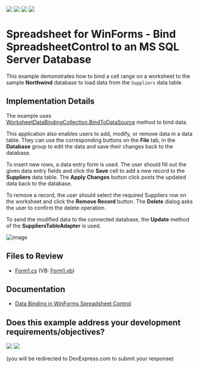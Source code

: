 <!-- default badges list -->
![](https://img.shields.io/endpoint?url=https://codecentral.devexpress.com/api/v1/VersionRange/128613465/24.2.1%2B)
[![](https://img.shields.io/badge/Open_in_DevExpress_Support_Center-FF7200?style=flat-square&logo=DevExpress&logoColor=white)](https://supportcenter.devexpress.com/ticket/details/T472324)
[![](https://img.shields.io/badge/📖_How_to_use_DevExpress_Examples-e9f6fc?style=flat-square)](https://docs.devexpress.com/GeneralInformation/403183)
[![](https://img.shields.io/badge/💬_Leave_Feedback-feecdd?style=flat-square)](#does-this-example-address-your-development-requirementsobjectives)
<!-- default badges end -->

# Spreadsheet for WinForms - Bind SpreadsheetControl to an MS SQL Server Database 


This example demonstrates how to bind a cell range on a worksheet to the sample **Northwind** database to load data from the `Suppliers` data table. 

## Implementation Details

The example uses <a href="https://documentation.devexpress.com/#CoreLibraries/DevExpressSpreadsheetWorksheetDataBindingCollection_BindToDataSourcetopic">WorksheetDataBindingCollection.BindToDataSource</a> method to bind data.

This application also enables users to add, modify, or remove data in a data table. They can use the corresponding buttons on the **File** tab, in the **Database** group to edit the data and save their changes back to the database. 

To insert new rows, a data entry form is used. The user should fill out the given data entry fields and click the **Save** cell to add a new record to the **Suppliers** data table. The **Apply Changes** button click posts the updated data back to the database. 

To remove a record, the user should select the required Suppliers row on the worksheet and click the **Remove Record** button. The **Delete** dialog asks the user to confirm the delete operation. 

To send the modified data to the connected database, the **Update** method of the **SuppliersTableAdapter** is used.

![image](./media/9daa7d1f-e2e8-11e6-80bf-00155d62480c.png)

## Files to Review

* [Form1.cs](./CS/SuppliersExample/Form1.cs) (VB: [Form1.vb](./VB/SuppliersExample/Form1.vb))

## Documentation

* [Data Binding in WinForms Spreadsheet Control](https://docs.devexpress.com/WindowsForms/117679/controls-and-libraries/spreadsheet/data-binding)
<!-- feedback -->
## Does this example address your development requirements/objectives?

[<img src="https://www.devexpress.com/support/examples/i/yes-button.svg"/>](https://www.devexpress.com/support/examples/survey.xml?utm_source=github&utm_campaign=winforms-spreadsheet-bind-to-ms-sql-server-database&~~~was_helpful=yes) [<img src="https://www.devexpress.com/support/examples/i/no-button.svg"/>](https://www.devexpress.com/support/examples/survey.xml?utm_source=github&utm_campaign=winforms-spreadsheet-bind-to-ms-sql-server-database&~~~was_helpful=no)

(you will be redirected to DevExpress.com to submit your response)
<!-- feedback end -->
